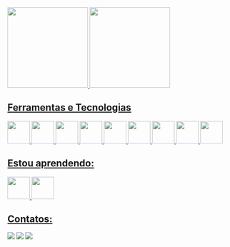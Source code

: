 <div>
<a href="https://github.com/kritgarb">
<img loading="lazy" height="180em" src="https://github-readme-stats.vercel.app/api/top-langs/?username=kritgarb&layout=compact&langs_count=7&theme=dracula"/>
<img loading="lazy" height="180em" src="https://github-readme-stats.vercel.app/api?username=kritgarb&show_icons=true&theme=dracula&include_all_commits=true&count_private=true"/>
</div>

## Ferramentas e Tecnologias
<img src="https://cdn.jsdelivr.net/gh/devicons/devicon/icons/javascript/javascript-plain.svg" width="50"/>
<img src="https://cdn.jsdelivr.net/gh/devicons/devicon/icons/python/python-original.svg" width="50"/>
<img src="https://cdn.jsdelivr.net/gh/devicons/devicon/icons/kotlin/kotlin-original.svg" width="50"/>

<img src="https://cdn.jsdelivr.net/gh/devicons/devicon/icons/react/react-original.svg" width="50"/>
<img src="https://cdn.jsdelivr.net/gh/devicons/devicon/icons/nodejs/nodejs-original.svg" width="50"/>
<img src="https://cdn.jsdelivr.net/gh/devicons/devicon/icons/mysql/mysql-original.svg" width="50"/>

<img src="https://cdn.jsdelivr.net/gh/devicons/devicon/icons/git/git-original.svg" width="50"/>
<img src="https://cdn.jsdelivr.net/gh/devicons/devicon/icons/figma/figma-original.svg" width="50"/>
<img src="https://cdn.jsdelivr.net/gh/devicons/devicon/icons/github/github-original.svg" width="50"/>

            
## Estou aprendendo:
   <img src="https://cdn.jsdelivr.net/gh/devicons/devicon/icons/linux/linux-original.svg" width="50">
   <img src="https://cdn.jsdelivr.net/gh/devicons/devicon/icons/java/java-original.svg" width="50"/>



## Contatos:

<div>
<a href="https://instagram.com/safebit.tech" target="_blank"><img loading="lazy" src="https://img.shields.io/badge/-Instagram-%23E4405F?style=for-the-badge&logo=instagram&logoColor=white" target="_blank"></a>
<a href = "mailto:garbkrit@gmail.com"><img loading="lazy" src="https://img.shields.io/badge/Gmail-D14836?style=for-the-badge&logo=gmail&logoColor=white" target="_blank"></a>
<a href="https://www.linkedin.com/in/garbkrit" target="_blank"><img loading="lazy" src="https://img.shields.io/badge/-LinkedIn-%230077B5?style=for-the-badge&logo=linkedin&logoColor=white" target="_blank"></a>   
</div>
